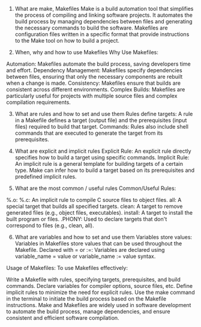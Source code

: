 1. What are make, Makefiles
Make is a build automation tool that simplifies the process of compiling and linking software projects. It automates the build process by managing dependencies between files and generating the necessary commands to build the software. Makefiles are configuration files written in a specific format that provide instructions to the Make tool on how to build a project.

2. When, why and how to use Makefiles
Why Use Makefiles:

Automation: Makefiles automate the build process, saving developers time and effort.
Dependency Management: Makefiles specify dependencies between files, ensuring that only the necessary components are rebuilt when a change is made.
Consistency: Makefiles ensure that builds are consistent across different environments.
Complex Builds: Makefiles are particularly useful for projects with multiple source files and complex compilation requirements.

3. What are rules and how to set and use them
Rules define targets: A rule in a Makefile defines a target (output file) and the prerequisites (input files) required to build that target.
Commands: Rules also include shell commands that are executed to generate the target from its prerequisites.

4. What are explicit and implicit rules
Explicit Rule: An explicit rule directly specifies how to build a target using specific commands.
Implicit Rule: An implicit rule is a general template for building targets of a certain type. Make can infer how to build a target based on its prerequisites and predefined implicit rules.

5. What are the most common / useful rules
Common/Useful Rules:

%.o: %.c: An implicit rule to compile C source files to object files.
all: A special target that builds all specified targets.
clean: A target to remove generated files (e.g., object files, executables).
install: A target to install the built program or files.
.PHONY: Used to declare targets that don't correspond to files (e.g., clean, all).

6. What are variables and how to set and use them
Variables store values: Variables in Makefiles store values that can be used throughout the Makefile.
Declared with = or :=: Variables are declared using variable_name = value or variable_name := value syntax.

Usage of Makefiles:
To use Makefiles effectively:

Write a Makefile with rules, specifying targets, prerequisites, and build commands.
Declare variables for compiler options, source files, etc.
Define implicit rules to minimize the need for explicit rules.
Use the make command in the terminal to initiate the build process based on the Makefile instructions.
Make and Makefiles are widely used in software development to automate the build process, manage dependencies, and ensure consistent and efficient software compilation.
